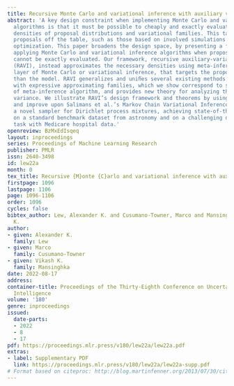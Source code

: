 ```yaml
---
title: Recursive Monte Carlo and variational inference with auxiliary variables
abstract: 'A key design constraint when implementing Monte Carlo and variational inference
  algorithms is that it must be possible to cheaply and exactly evaluate the marginal
  densities of proposal distributions and variational families. This takes many interesting
  proposals off the table, such as those based on involved simulations or stochastic
  optimization. This paper broadens the design space, by presenting a framework for
  applying Monte Carlo and variational inference algorithms when proposal densities
  cannot be exactly evaluated. Our framework, recursive auxiliary-variable inference
  (RAVI), instead approximates the necessary densities using meta-inference: an additional
  layer of Monte Carlo or variational inference, that targets the proposal, rather
  than the model. RAVI generalizes and uniﬁes several existing methods for inference
  with expressive approximating families, which we show correspond to speciﬁc choices
  of meta-inference algorithm, and provides new theory for analyzing their bias and
  variance. We illustrate RAVI’s design framework and theorems by using them to analyze
  and improve upon Salimans et al.’s Markov Chain Variational Inference, and to design
  a novel sampler for Dirichlet process mixtures, achieving state-of-the-art results
  on a standard benchmark dataset from astronomy and on a challenging datacleaning
  task with Medicare hospital data.'
openreview: BzMxEdIsqeq
layout: inproceedings
series: Proceedings of Machine Learning Research
publisher: PMLR
issn: 2640-3498
id: lew22a
month: 0
tex_title: Recursive {M}onte {C}arlo and variational inference with auxiliary variables
firstpage: 1096
lastpage: 1106
page: 1096-1106
order: 1096
cycles: false
bibtex_author: Lew, Alexander K. and Cusumano-Towner, Marco and Mansinghka, Vikash
  K.
author:
- given: Alexander K.
  family: Lew
- given: Marco
  family: Cusumano-Towner
- given: Vikash K.
  family: Mansinghka
date: 2022-08-17
address:
container-title: Proceedings of the Thirty-Eighth Conference on Uncertainty in Artificial
  Intelligence
volume: '180'
genre: inproceedings
issued:
  date-parts:
  - 2022
  - 8
  - 17
pdf: https://proceedings.mlr.press/v180/lew22a/lew22a.pdf
extras:
- label: Supplementary PDF
  link: https://proceedings.mlr.press/v180/lew22a/lew22a-supp.pdf
# Format based on citeproc: http://blog.martinfenner.org/2013/07/30/citeproc-yaml-for-bibliographies/
---
```

